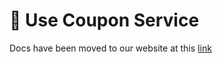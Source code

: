 # 🎁 Use Coupon Service

Docs have been moved to our website at this [link](https://tomatophp.com/en/open-source/filament-ecommerce)
